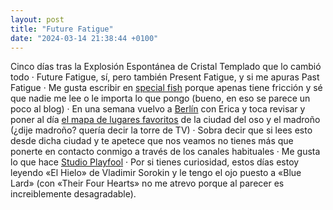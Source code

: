 ```yaml
---
layout: post
title: "Future Fatigue"
date: "2024-03-14 21:38:44 +0100"
---
```


Cinco días tras la Explosión Espontánea de Cristal Templado  que lo cambió todo · Future
Fatigue, sí, pero también Present Fatigue, y si me apuras Past Fatigue ·
Me gusta escribir en [special fish](https://special.fish) porque apenas tiene
fricción y sé que nadie me lee o le importa lo que pongo (bueno, en eso se parece un poco al blog) ·  En
una semana vuelvo a [Berlín](/photos/berlin) con Erica y toca revisar y poner
al día [el mapa de lugares favoritos](/maps/berlin) de la ciudad del oso y el
madroño (¿dije madroño? quería decir la torre de TV) · Sobra decir que si lees
esto desde dicha ciudad y te apetece que nos veamos no tienes más que ponerte
en contacto conmigo a través de los canales habituales · Me gusta lo que hace
[Studio Playfool](https://studioplayfool.com) · Por si tienes curiosidad, estos días estoy
leyendo «El Hielo» de Vladimir Sorokin y le tengo el ojo puesto a «Blue Lard» (con «Their Four
Hearts» no me atrevo porque al parecer es increiblemente desagradable).
